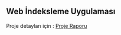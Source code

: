 ## Web İndeksleme Uygulaması



Proje detayları için : [Proje Raporu](https://github.com/sevkikaragol/webIndex/blob/main/rapor.pdf)
